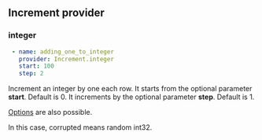 Increment provider
-------

### integer
```yaml
 - name: adding_one_to_integer
   provider: Increment.integer
   start: 100
   step: 2
```
Increment an integer by one each row.
It starts from the optional parameter **start**. Default is 0.
It increments by the optional parameter **step**. Default is 1.
 
[Options](../options.md) are also possible.

In this case, corrupted means random int32.